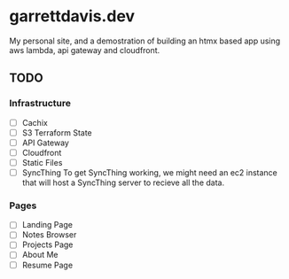 # garrettdavis.dev

My personal site, and a demostration of building an htmx based app using
aws lambda, api gateway and cloudfront.

## TODO

### Infrastructure

- [ ] Cachix
- [ ] S3 Terraform State
- [ ] API Gateway
- [ ] Cloudfront
- [ ] Static Files
- [ ] SyncThing
      To get SyncThing working, we might need an ec2 instance that will host a
      SyncThing server to recieve all the data.

### Pages

- [ ] Landing Page
- [ ] Notes Browser
- [ ] Projects Page
- [ ] About Me
- [ ] Resume Page
